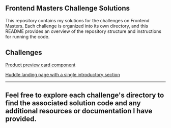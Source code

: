 
## Frontend Masters Challenge Solutions

This repository contains my solutions for the challenges on Frontend Masters. Each challenge is organized into its own directory, and this README provides an overview of the repository structure and instructions for running the code.

## Challenges
[Product preview card component](https://www.frontendmentor.io/challenges/product-preview-card-component-GO7UmttRfa)

[Huddle landing page with a single introductory section](https://www.frontendmentor.io/challenges/huddle-landing-page-with-a-single-introductory-section-B_2Wvxgi0)

---
Feel free to explore each challenge's directory to find the associated solution code and any additional resources or documentation I have provided.
---


